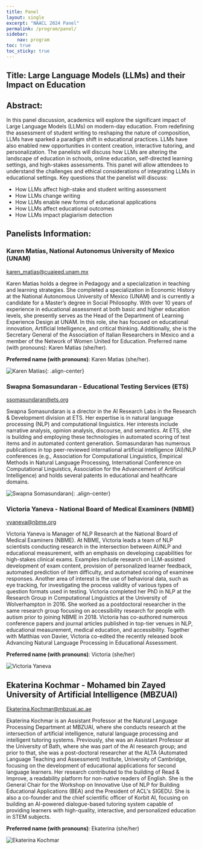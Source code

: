 ```yaml
---
title: Panel
layout: single
excerpt: "NAACL 2024 Panel"
permalink: /program/panel/
sidebar: 
    nav: program
toc: true
toc_sticky: true
---
```


## Title: Large Language Models (LLMs) and their Impact on Education

## Abstract:

In this panel discussion, academics will explore the significant impact of Large Language Models (LLMs) on modern-day education. From redefining the assessment of student writing to reshaping the nature of composition, LLMs have sparked a paradigm shift in educational practices. LLMs have also enabled new opportunities in content creation, interactive tutoring, and personalization. The panelists will discuss how LLMs are altering the landscape of education in schools, online education, self-directed learning settings, and high-stakes assessments. This panel will allow attendees to understand the challenges and ethical considerations of integrating LLMs in educational settings.
Key questions that the panelist will discuss:
- How LLMs affect high-stake and student writing assessment
- How LLMs change writing
- How LLMs enable new forms of educational applications
- How LLMs affect educational outcomes
- ​​How LLMs impact plagiarism detection 
 
## Panelists Information:

### Karen Matías,  National Autonomus University of Mexico (UNAM)

[karen_matias@cuaieed.unam.mx](karen_matias@cuaieed.unam.mx)

Karen Matias holds a degree in Pedagogy and a specialization in teaching and learning strategies. She completed a specialization in Economic History at the National Autonomous University of Mexico (UNAM) and is currently a candidate for a Master’s degree in Social Philosophy. With over 10 years of experience in educational assessment at both basic and higher education levels, she presently serves as the Head of the Department of Learning Experience Design at UNAM. In this role, she has focused on educational innovation, Artificial Intelligence, and critical thinking. Additionally, she is the Secretary General of the Association of Italian Researchers in Mexico and a member of the Network of Women United for Education.
Preferred name (with pronouns): Karen Matias (she/her).

**Preferred name (with pronouns)**: Karen Matias (she/her).

![Karen Matías](/assets/images/panel/karen.png){: .align-center}


### Swapna Somasundaran - Educational Testing Services (ETS) 

[ssomasundaran@ets.org](ssomasundaran@ets.org)

Swapna Somasundaran is a director in the AI Research Labs in the Research & Development division at ETS. Her expertise is in natural language processing (NLP) and computational linguistics. Her interests include narrative analysis, opinion analysis, discourse, and semantics. At ETS, she is building and employing these technologies in automated scoring of test items and in automated content generation.
Somasundaran has numerous publications in top peer-reviewed international artificial intelligence (AI)/NLP conferences (e.g., Association for Computational Linguistics, Empirical Methods in Natural Language Processing, International Conference on Computational Linguistics, Association for the Advancement of Artificial Intelligence) and holds several patents in educational and healthcare domains.

![Swapna Somasundaran](/assets/images/panel/swapna.png){: .align-center}

### Victoria Yaneva - National Board of Medical Examiners (NBME)

[vyaneva@nbme.org](vyaneva@nbme.org)

Victoria Yaneva is Manager of NLP Research at the National Board of Medical Examiners (NBME). At NBME, Victoria leads a team of NLP scientists conducting research in the intersection between AI/NLP and educational measurement, with an emphasis on developing capabilities for high-stakes clinical exams. Examples include research on LLM-assisted development of exam content, provision of personalized learner feedback, automated prediction of item difficulty, and automated scoring of examinee responses. Another area of interest is the use of behavioral data, such as eye tracking, for investigating the process validity of various types of question formats used in testing.
Victoria completed her PhD in NLP at the Research Group in Computational Linguistics at the University of Wolverhampton in 2016. She worked as a postdoctoral researcher in the same research group focusing on accessibility research for people with autism prior to joining NBME in 2018. Victoria has co-authored numerous conference papers and journal articles published in top-tier venues in NLP, educational measurement, medical education, and accessibility. Together with Matthias von Davier, Victoria co-edited the recently released book Advancing Natural Language Processing in Educational Assessment.

**Preferred name (with pronouns)**: Victoria (she/her)

![Victoria Yaneva](/assets/images/panel/victoria.png)


## Ekaterina Kochmar - Mohamed bin Zayed University of Artificial Intelligence (MBZUAI)

[Ekaterina.Kochmar@mbzuai.ac.ae](Ekaterina.Kochmar@mbzuai.ac.ae)

Ekaterina Kochmar is an Assistant Professor at the Natural Language Processing Department at MBZUAI, where she conducts research at the intersection of artificial intelligence, natural language processing and intelligent tutoring systems. Previously, she was an Assistant Professor at the University of Bath, where she was part of the AI research group; and prior to that, she was a post-doctoral researcher at the ALTA (Automated Language Teaching and Assessment) Institute, University of Cambridge, focusing on the development of educational applications for second language learners. Her research contributed to the building of Read & Improve, a readability platform for non-native readers of English. She is the General Chair for the Workshop on Innovative Use of NLP for Building Educational Applications (BEA) and the President of ACL's SIGEDU. She is also a co-founder and the chief scientific officer of Korbit AI, focusing on building an AI-powered dialogue-based tutoring system capable of providing learners with high-quality, interactive, and personalized education in STEM subjects.

**Preferred name (with pronouns)**: Ekaterina (she/her)

![Ekaterina Kochmar](/assets/images/panel/ekaterina.png)